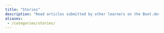 ```yaml
---
title: "Stories"
description: "Read articles submitted by other learners on the Boot.dev blog"
aliases:
 - /categories/stories/
---
```

